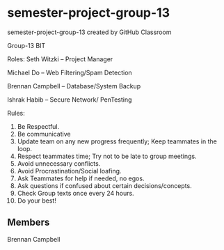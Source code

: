 # semester-project-group-13
semester-project-group-13 created by GitHub Classroom

Group-13
BIT

Roles:
Seth Witzki – Project Manager

Michael Do – Web Filtering/Spam Detection

Brennan Campbell – Database/System Backup

Ishrak Habib – Secure Network/ PenTesting

Rules:
1)	Be Respectful.
2)	Be communicative
3)	Update team on any new progress frequently; Keep teammates in the loop.
4)	Respect teammates time; Try not to be late to group meetings.
5)	Avoid unnecessary conflicts.
6)	Avoid Procrastination/Social loafing.
7)	Ask Teammates for help if needed, no egos.
8)	Ask questions if confused about certain decisions/concepts.
9)	Check Group texts once every 24 hours.
10)	Do your best!

## Members
Brennan Campbell